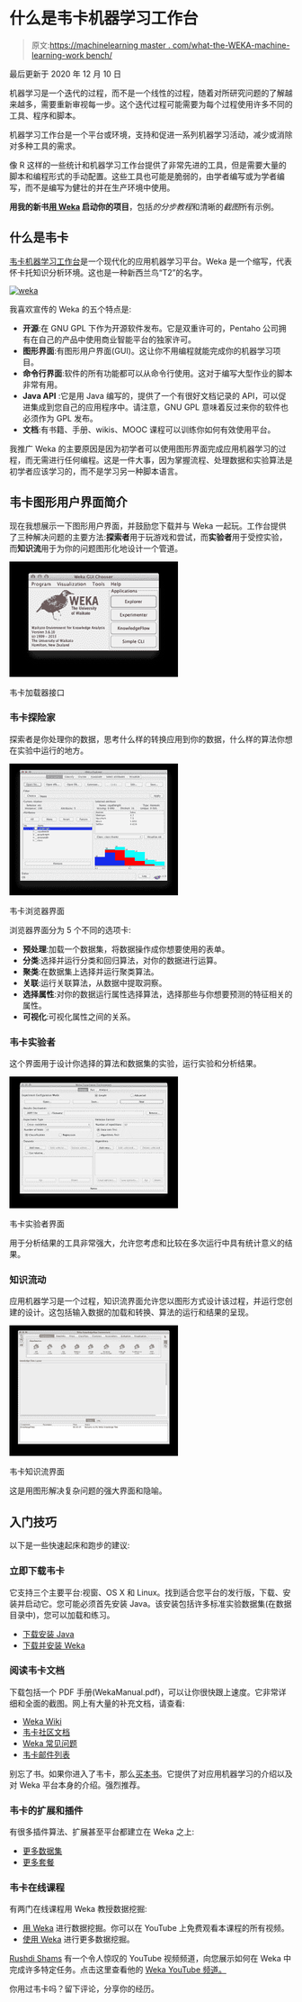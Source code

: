 # 什么是韦卡机器学习工作台

> 原文:[https://machinelearning master . com/what-the-WEKA-machine-learning-work bench/](https://machinelearningmastery.com/what-is-the-weka-machine-learning-workbench/)

最后更新于 2020 年 12 月 10 日

机器学习是一个迭代的过程，而不是一个线性的过程，随着对所研究问题的了解越来越多，需要重新审视每一步。这个迭代过程可能需要为每个过程使用许多不同的工具、程序和脚本。

机器学习工作台是一个平台或环境，支持和促进一系列机器学习活动，减少或消除对多种工具的需求。

像 R 这样的一些统计和机器学习工作台提供了非常先进的工具，但是需要大量的脚本和编程形式的手动配置。这些工具也可能是脆弱的，由学者编写或为学者编写，而不是编写为健壮的并在生产环境中使用。

**用我的新书[用 Weka](https://machinelearningmastery.com/machine-learning-mastery-weka/) 启动你的项目**，包括*的分步教程*和清晰的*截图*所有示例。

## 什么是韦卡

[韦卡机器学习工作台](https://waikato.github.io/weka-wiki/)是一个现代化的应用机器学习平台。Weka 是一个缩写，代表怀卡托知识分析环境。这也是一种新西兰鸟“T2”的名字。

[![weka](img/d959fe814bbb275fe4e22a0a77dfe4d8.png)](https://machinelearningmastery.com/wp-content/uploads/2014/02/weka.png)

我喜欢宣传的 Weka 的五个特点是:

*   **开源**:在 GNU GPL 下作为开源软件发布。它是双重许可的，Pentaho 公司拥有在自己的产品中使用商业智能平台的独家许可。
*   **图形界面**:有图形用户界面(GUI)。这让你不用编程就能完成你的机器学习项目。
*   **命令行界面**:软件的所有功能都可以从命令行使用。这对于编写大型作业的脚本非常有用。
*   **Java API** :它是用 Java 编写的，提供了一个有很好文档记录的 API，可以促进集成到您自己的应用程序中。请注意，GNU GPL 意味着反过来你的软件也必须作为 GPL 发布。
*   **文档**:有书籍、手册、wikis、MOOC 课程可以训练你如何有效使用平台。

我推广 Weka 的主要原因是因为初学者可以使用图形界面完成应用机器学习的过程，而无需进行任何编程。这是一件大事，因为掌握流程、处理数据和实验算法是初学者应该学习的，而不是学习另一种脚本语言。

## 韦卡图形用户界面简介

现在我想展示一下图形用户界面，并鼓励您下载并与 Weka 一起玩。工作台提供了三种解决问题的主要方法:**探索者**用于玩游戏和尝试，而**实验者**用于受控实验，而**知识流**用于为你的问题图形化地设计一个管道。

[![Weka Loader Interface](img/fba124929a0da99095d1a3de3149684b.png)](https://machinelearningmastery.com/wp-content/uploads/2014/02/weka-loader.png)

韦卡加载器接口

### 韦卡探险家

探索者是你处理你的数据，思考什么样的转换应用到你的数据，什么样的算法你想在实验中运行的地方。

[![weka explorer](img/864dc1ea6a777ac55c1be13bcb543f86.png)](https://machinelearningmastery.com/wp-content/uploads/2014/02/weka-explorer.png)

韦卡浏览器界面

浏览器界面分为 5 个不同的选项卡:

*   **预处理**:加载一个数据集，将数据操作成你想要使用的表单。
*   **分类**:选择并运行分类和回归算法，对你的数据进行运算。
*   **聚类**:在数据集上选择并运行聚类算法。
*   **关联**:运行关联算法，从数据中提取洞察。
*   **选择属性**:对你的数据运行属性选择算法，选择那些与你想要预测的特征相关的属性。
*   **可视化**:可视化属性之间的关系。

### 韦卡实验者

这个界面用于设计你选择的算法和数据集的实验，运行实验和分析结果。

[![Weka Experimenter Interface](img/b8bfd7a9a0b5f677e57ccde0e96fdd1b.png)](https://machinelearningmastery.com/wp-content/uploads/2014/02/weka-experimenter.png)

韦卡实验者界面

用于分析结果的工具非常强大，允许您考虑和比较在多次运行中具有统计意义的结果。

### 知识流动

应用机器学习是一个过程，知识流界面允许您以图形方式设计该过程，并运行您创建的设计。这包括输入数据的加载和转换、算法的运行和结果的呈现。

[![Weka Knowledge Flow Interface](img/b6db538d2b1bc5d3722a65c5211e9754.png)](https://machinelearningmastery.com/wp-content/uploads/2014/02/weka-knowledge-flow.png)

韦卡知识流界面

这是用图形解决复杂问题的强大界面和隐喻。

## 入门技巧

以下是一些快速起床和跑步的建议:

### 立即下载韦卡

它支持三个主要平台:视窗、OS X 和 Linux。找到适合您平台的发行版，下载、安装并启动它。您可能必须首先安装 Java。该安装包括许多标准实验数据集(在数据目录中)，您可以加载和练习。

*   [下载安装 Java](https://java.com)
*   [下载并安装 Weka](https://waikato.github.io/weka-wiki/downloading_weka/)

### 阅读韦卡文档

下载包括一个 PDF 手册(WekaManual.pdf)，可以让你很快跟上速度。它非常详细和全面的截图。网上有大量的补充文档，请查看:

*   [Weka Wiki](https://waikato.github.io/weka-wiki/)
*   [韦卡社区文档](http://wiki.pentaho.com/display/DATAMINING/Pentaho+Data+Mining+Community+Documentation)
*   [Weka 常见问题](https://waikato.github.io/weka-wiki/faq/)
*   [韦卡邮件列表](http://list.waikato.ac.nz/mailman/listinfo/wekalist)

别忘了书。如果你进入了韦卡，那么[买本书](https://amzn.to/340LRLA)。它提供了对应用机器学习的介绍以及对 Weka 平台本身的介绍。强烈推荐。

### 韦卡的扩展和插件

有很多插件算法、扩展甚至平台都建立在 Weka 之上:

*   [更多数据集](https://sourceforge.net/projects/weka/files/datasets/)
*   [更多套餐](https://waikato.github.io/weka-wiki/packages/)

### 韦卡在线课程

有两门在线课程用 Weka 教授数据挖掘:

*   [用 Weka](http://weka.waikato.ac.nz/) 进行数据挖掘。你可以在 YouTube 上免费观看本课程的所有视频。
*   [使用 Weka](https://weka.waikato.ac.nz/moredataminingwithweka) 进行更多数据挖掘。

[Rushdi Shams](https://sites.google.com/site/rushdishams/) 有一个令人惊叹的 YouTube 视频频道，向您展示如何在 Weka 中完成许多特定任务。点击这里查看他的 [Weka YouTube 频道。](https://www.youtube.com/user/rushdishams/videos)

你用过韦卡吗？留下评论，分享你的经历。